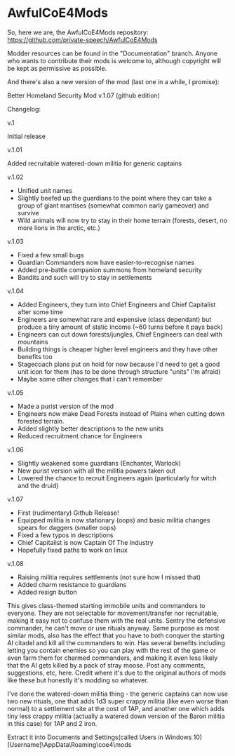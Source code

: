 # AwfulCoE4Mods

So, here we are, the AwfulCoE4Mods repository: https://github.com/private-speech/AwfulCoE4Mods

Modder resources can be found in the "Documentation" branch. Anyone who wants to contribute their mods is welcome to, although copyright will be kept as permissive as possible.

And there's also a new version of the mod (last one in a while, I promise):

Better Homeland Security Mod v.1.07 (github edition)

Changelog:

v.1

Initial release

v.1.01

Added recruitable watered-down militia for generic captains

v.1.02 

- Unified unit names
- Slightly beefed up the guardians to the point where they can take a group of giant mantises (somewhat common early gameover) and survive
- Wild animals will now try to stay in their home terrain (forests, desert, no more lions in the arctic, etc.)

v.1.03

- Fixed a few small bugs
- Guardian Commanders now have easier-to-recognise names
- Added pre-battle companion summons from homeland security
- Bandits and such will try to stay in settlements

v.1.04

- Added Engineers, they turn into Chief Engineers and Chief Capitalist after some time
- Engineers are somewhat rare and expensive (class dependant) but produce a tiny amount of static income (~60 turns before it pays back)
- Engineers can cut down forests/jungles, Chief Engineers can deal with mountains
- Building things is cheaper higher level engineers and they have other benefits too
- Stagecoach plans put on hold for now because I'd need to get a good unit icon for them (has to be done through structure "units" I'm afraid)
- Maybe some other changes that I can't remember

v.1.05

- Made a purist version of the mod
- Engineers now make Dead Forests instead of Plains when cutting down forested terrain.
- Added slightly better descriptions to the new units
- Reduced recruitment chance for Engineers

v.1.06

- Slightly weakened some guardians (Enchanter, Warlock)
- New purist version with all the militia powers taken out
- Lowered the chance to recruit Engineers again (particularly for witch and the druid)

v.1.07

- First (rudimentary) Github Release!
- Equipped militia is now stationary (oops) and basic militia changes spears for daggers (smaller oops)
- Fixed a few typos in descriptions
- Chief Capitalist is now Captain Of The Industry
- Hopefully fixed paths to work on linux

v.1.08

- Raising militia requires settlements (not sure how I missed that)
- Added charm resistance to guardians
- Added resign button

This gives class-themed starting immobile units and commanders to everyone. They are not selectable for movement/transfer nor recruitable, making it easy not to confuse them with the real units. Sentry the defensive commander, he can't move or use rituals anyway. Same purpose as most similar mods, also has the effect that you have to both conquer the starting AI citadel and kill all the commanders to win. Has several benefits including letting you contain enemies so you can play with the rest of the game or even farm them for charmed commanders, and making it even less likely that the AI gets killed by a pack of stray moose. Post any comments, suggestions, etc, here. Credit where it's due to the original authors of mods like these but honestly it's modding so whatever.

I've done the watered-down militia thing - the generic captains can now use two new rituals, one that adds 1d3 super crappy militia (like even worse than normal) to a settlement site at the cost of 1AP, and another one which adds tiny less crappy militia (actually a watered down version of the Baron militia in this case) for 1AP and 2 iron.

Extract it into Documents and Settings(called Users in Windows 10)\[Username]\AppData\Roaming\coe4\mods